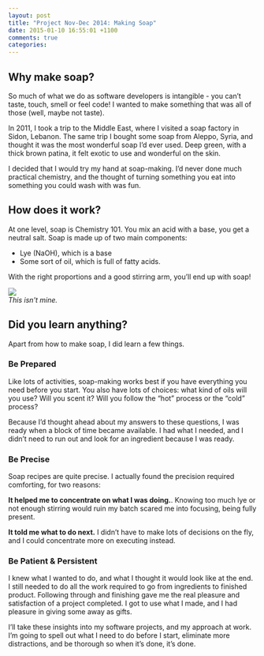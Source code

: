 ```yaml
---
layout: post
title: "Project Nov-Dec 2014: Making Soap"
date: 2015-01-10 16:55:01 +1100
comments: true
categories: 
---
```

##  Why make soap?

So much of what we do as software developers is intangible - you can’t taste, touch, smell or feel code! I wanted to make something that was all of those (well, maybe not taste).

In 2011, I took a trip to the Middle East, where I visited a soap factory in Sidon, Lebanon. The same trip I bought some soap from Aleppo, Syria, and thought it was the most wonderful soap I’d ever used. Deep green, with a thick brown patina, it felt exotic to use and wonderful on the skin.

I decided that I would try my hand at soap-making. I’d never done much practical chemistry, and the thought of turning something you eat into something you could wash with was fun.

## How does it work?
At one level, soap is Chemistry 101. You mix an acid with a base, you get a neutral salt. Soap is made up of two main components:

- Lye (NaOH), which is a base
- Some sort of oil, which is full of fatty acids.

With the right proportions and a good stirring arm, you’ll end up with soap!

<figure style='margin-left:auto; margin-right:auto; width:100%'>
  <img src='/images/aleppo_soap.jpg'>
  <figcaption><em>This isn't mine.</em></figcaption>
</figure>

## Did you learn anything?
Apart from how to make soap, I did learn a few things.

### Be Prepared
Like lots of activities, soap-making works best if you have everything you need before you start. You also have lots of choices: what kind of oils will you use? Will you scent it? Will you follow the “hot” process or the “cold” process?

Because I’d thought ahead about my answers to these questions, I was ready when a block of time became available. I had what I needed, and I didn’t need to run out and look for an ingredient because I was ready.

### Be Precise
Soap recipes are quite precise. I actually found the precision required comforting, for two reasons:

**It helped me to concentrate on what I was doing.**. Knowing too much lye or not enough stirring would ruin my batch scared me into focusing, being fully present. 

**It told me what to do next.** I didn’t have to make lots of decisions on the fly, and I could concentrate more on executing instead.

### Be Patient & Persistent
I knew what I wanted to do, and what I thought it would look like at the end. I still needed to do all the work required to go from ingredients to finished product. Following through and finishing gave me the real pleasure and satisfaction of a project completed. I got to use what I made, and I had pleasure in giving some away as gifts.

I’ll take these insights into my software projects, and my approach at work. I’m going to spell out what I need to do before I start, eliminate more distractions, and be thorough so when it’s done, it’s done.